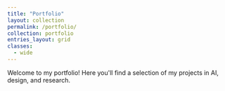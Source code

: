 ```yaml
---
title: "Portfolio"
layout: collection
permalink: /portfolio/
collection: portfolio
entries_layout: grid
classes:
  - wide
---
```


Welcome to my portfolio! Here you'll find a selection of my projects in AI, design, and research.
